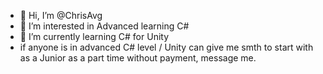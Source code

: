 - 👋 Hi, I’m @ChrisAvg
- 👀 I’m interested in Advanced learning C# 
- 🌱 I’m currently learning C# for Unity
- if anyone is in advanced C# level / Unity can give me smth to start with as a Junior as a part time without payment, message me.
  

  

<!---
ChrisAvg/ChrisAvg is a ✨ special ✨ repository because its `README.md` (this file) appears on your GitHub profile.
You can click the Preview link to take a look at your changes.
--->

